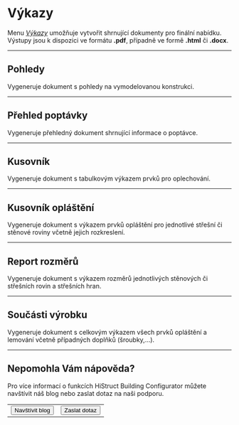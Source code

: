 
<h1>Výkazy</h1>

  <p>Menu <u><i>Výkazy</i></u> umožňuje vytvořit shrnující dokumenty pro finální nabídku. Výstupy jsou k dispozici ve formátu <b>.pdf</b>, případně ve formě <b>.html</b> či <b>.docx</b>.</p>

  <hr class="main"> <!-- Vodorovná čára jako oddělovač sekce -->

  <h2>Pohledy</h2>
  <p>Vygeneruje dokument s pohledy na vymodelovanou konstrukci.</p>

  <hr class="main"> <!-- Vodorovná čára jako oddělovač sekce -->

  <h2>Přehled poptávky</h2>
  <p>Vygeneruje přehledný dokument shrnující informace o poptávce.</p>

  <hr class="main"> <!-- Vodorovná čára jako oddělovač sekce -->

  <h2>Kusovník</h2>
  <p>Vygeneruje dokument s tabulkovým výkazem prvků pro oplechování.</p>

  <hr class="main"> <!-- Vodorovná čára jako oddělovač sekce -->

  <h2>Kusovník opláštění</h2>
  <p>Vygeneruje dokument s výkazem prvků opláštění pro jednotlivé střešní či stěnové roviny včetně jejich rozkreslení.</p>

  <hr class="main"> <!-- Vodorovná čára jako oddělovač sekce -->

  <h2>Report rozměrů</h2>
  <p>Vygeneruje dokument s výkazem rozměrů jednotlivých stěnových či střešních rovin a střešních hran.</p>

  <hr class="main"> <!-- Vodorovná čára jako oddělovač sekce -->

  <h2>Součásti výrobku</h2>
  <p>Vygeneruje dokument s celkovým výkazem všech prvků opláštění a lemování včetně případných doplňků (šroubky,...).</p>

  <hr class="main"> <!-- Vodorovná čára jako oddělovač sekce -->

  <h2>Nepomohla Vám nápověda?</h2>
  <p>Pro více informací o funkcích HiStruct Building Configurator můžete navštívit náš blog nebo zaslat dotaz na naši podporu.</p>

  <table>
    <tr>
      <td>
        <a href="https://docs.histruct.com/cs/" target="_blank" rel="noopener noreferrer">
          <button class="btn">Navštívit blog</button>
        </a>
      </td>
      <td>
        <a href="mailto:support@histruct.com?subject=Dotaz na Support HiStruct">
          <button class="btn">Zaslat dotaz</button>
        </a>
      </td>
    </tr>
  </table>

